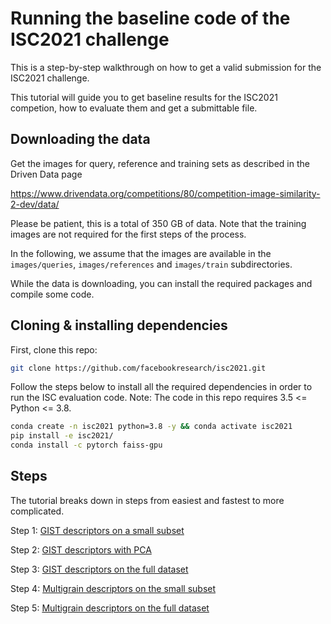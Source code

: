 # Running the baseline code of the ISC2021 challenge

This is a step-by-step walkthrough on how to get a valid submission for the
ISC2021 challenge.

This tutorial will guide you to get baseline results for the ISC2021 competion,
how to evaluate them and get a submittable file.

## Downloading the data

Get the images for query, reference and training sets as described in the Driven Data page

https://www.drivendata.org/competitions/80/competition-image-similarity-2-dev/data/

Please be patient, this is a total of 350 GB of data.
Note that the training images are not required for the first steps of the process.

In the following, we assume that the images are available in the `images/queries`, `images/references` and `images/train` subdirectories.

While the data is downloading, you can install the required packages and compile some code.

## Cloning & installing dependencies

First, clone this repo:
```bash
git clone https://github.com/facebookresearch/isc2021.git
```

Follow the steps below to install all the required dependencies in order to run the ISC evaluation code. Note: The code in this repo requires 3.5 <= Python <= 3.8.

```bash
conda create -n isc2021 python=3.8 -y && conda activate isc2021
pip install -e isc2021/
conda install -c pytorch faiss-gpu
```

## Steps

The tutorial breaks down in steps from easiest and fastest to more complicated.

Step 1: [GIST descriptors on a small subset](1_gist_subset.md)

Step 2: [GIST descriptors with PCA](2_gist_subset_pca.md)

Step 3: [GIST descriptors on the full dataset](3_gist_full.md)

Step 4: [Multigrain descriptors on the small subset](4_multigrain_subset.md)

Step 5: [Multigrain descriptors on the full dataset](5_multigrain_full.md)
